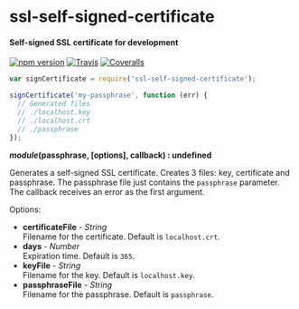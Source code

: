 ssl-self-signed-certificate
===========================

#### Self-signed SSL certificate for development ####

[![npm version][npm-version-image]][npm-url]
[![Travis][travis-image]][travis-url]
[![Coveralls][coveralls-image]][coveralls-url]

```javascript
var signCertificate = require('ssl-self-signed-certificate');

signCertificate('my-passphrase', function (err) {
  // Generated files
  // ./localhost.key
  // ./localhost.crt
  // ./passphrase
});
```

___module_(passphrase, [options], callback) : undefined__

Generates a self-signed SSL certificate. Creates 3 files: key, certificate and passphrase. The passphrase file just contains the `passphrase` parameter. The callback receives an error as the first argument.

Options:

- __certificateFile__ - _String_  
  Filename for the certificate. Default is `localhost.crt`.
- __days__ - _Number_  
  Expiration time. Default is `365`.
- __keyFile__ - _String_  
  Filename for the key. Default is `localhost.key`.
- __passphraseFile__ - _String_  
  Filename for the passphrase. Default is `passphrase`.

[npm-version-image]: https://img.shields.io/npm/v/ssl-self-signed-certificate.svg?style=flat
[npm-url]: https://npmjs.org/package/ssl-self-signed-certificate
[travis-image]: https://img.shields.io/travis/gagle/node-ssl-self-signed-certificate.svg?style=flat
[travis-url]: https://travis-ci.org/gagle/node-ssl-self-signed-certificate
[coveralls-image]: https://img.shields.io/coveralls/gagle/node-ssl-self-signed-certificate.svg?style=flat
[coveralls-url]: https://coveralls.io/r/gagle/node-ssl-self-signed-certificate